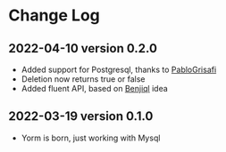 
# Change Log


## 2022-04-10 version 0.2.0

- Added support for Postgresql, thanks to [PabloGrisafi]
- Deletion now returns true or false
- Added fluent API, based on [Benjiql] idea

## 2022-03-19 version 0.1.0

- Yorm is born, just working with Mysql


[PabloGrisafi]: <https://github.com/pablogrisafi1975>
[Benjiql]: <https://github.com/benjiman/benjiql>
